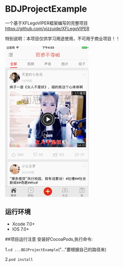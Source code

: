 # BDJProjectExample
一个基于XFLegoVIPER框架编写的完整项目 https://github.com/yizzuide/XFLegoVIPER

特别说明：本项目仅供学习用途使用，不可用于商业项目！！

![](./ScreenShot/usage.gif)

## 运行环境
* Xcode 7.0+
* IOS 7.0+

##项目运行注意
安装好CocoaPods,执行命令:

1.`cd ...BDJProjectExample`("..."要根据自己的路径来)

2.`pod install`

